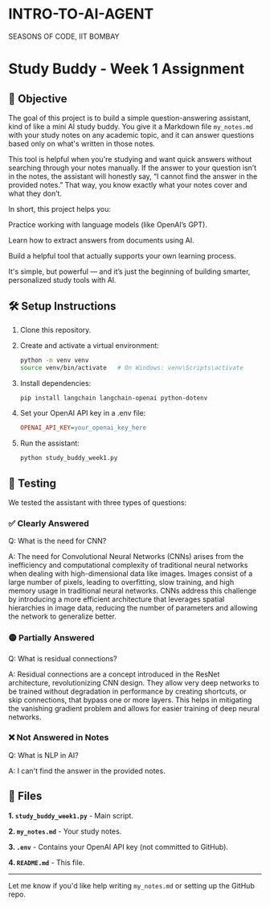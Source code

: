 # INTRO-TO-AI-AGENT
SEASONS OF CODE, IIT BOMBAY

# Study Buddy - Week 1 Assignment

## 🧠 Objective
The goal of this project is to build a simple question-answering assistant, kind of like a mini AI study buddy. You give it a Markdown file `my_notes.md` with your study notes on any academic topic, and it can answer questions based only on what's written in those notes.

This tool is helpful when you're studying and want quick answers without searching through your notes manually. If the answer to your question isn’t in the notes, the assistant will honestly say, “I cannot find the answer in the provided notes.” That way, you know exactly what your notes cover and what they don’t.

In short, this project helps you:

Practice working with language models (like OpenAI’s GPT).

Learn how to extract answers from documents using AI.

Build a helpful tool that actually supports your own learning process.

It's simple, but powerful — and it’s just the beginning of building smarter, personalized study tools with AI.

## 🛠️ Setup Instructions

1. Clone this repository.
2. Create and activate a virtual environment:

   ```bash
   python -m venv venv
   source venv/bin/activate   # On Windows: venv\Scripts\activate
3. Install dependencies:

   ```bash
   pip install langchain langchain-openai python-dotenv

4. Set your OpenAI API key in a .env file:

   ```ini
   OPENAI_API_KEY=your_openai_key_here

5. Run the assistant:

   ```bash
   python study_buddy_week1.py

## 🧪 Testing
We tested the assistant with three types of questions:

### ✅ Clearly Answered
Q: What is the need for CNN?

A: The need for Convolutional Neural Networks (CNNs) arises from the inefficiency and computational complexity of traditional neural networks when dealing with high-dimensional data like images. Images consist of a large number of pixels, leading to overfitting, slow training, and high memory usage in traditional neural networks. CNNs address this challenge by introducing a more efficient architecture that leverages spatial hierarchies in image data, reducing the number of parameters and allowing the network to generalize better.

### 🟡 Partially Answered
Q: What is residual connections?

A: Residual connections are a concept introduced in the ResNet architecture, revolutionizing CNN design. They allow very deep networks to be trained without degradation in performance by creating shortcuts, or skip connections, that bypass one or more layers. This helps in mitigating the vanishing gradient problem and allows for easier training of deep neural networks.

### ❌ Not Answered in Notes
Q: What is NLP in AI?

A: I can't find the answer in the provided notes.

## 📂 Files
**1. `study_buddy_week1.py`** - Main script.

**2. `my_notes.md`** - Your study notes.

**3. `.env`** - Contains your OpenAI API key (not committed to GitHub).

**4. `README.md`** - This file.


---

Let me know if you'd like help writing `my_notes.md` or setting up the GitHub repo.

